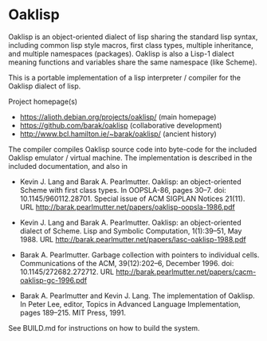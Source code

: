 Oaklisp
=======

Oaklisp is an object-oriented dialect of lisp sharing the standard
lisp syntax, including common lisp style macros, first class types,
multiple inheritance, and multiple namespaces (packages).  Oaklisp is
also a Lisp-1 dialect meaning functions and variables share the same
namespace (like Scheme).

This is a portable implementation of a lisp interpreter / compiler for
the Oaklisp dialect of lisp.

Project homepage(s)

*  https://alioth.debian.org/projects/oaklisp/ (main homepage)
*  https://github.com/barak/oaklisp            (collaborative development)
*  http://www.bcl.hamilton.ie/~barak/oaklisp/  (ancient history)

The compiler compiles Oaklisp source code into byte-code for the
included Oaklisp emulator / virtual machine.  The implementation
is described in the included documentation, and also in

* Kevin J. Lang and Barak A. Pearlmutter.  Oaklisp: an object-oriented
  Scheme with first class types. In OOPSLA-86, pages 30–7. doi:
  10.1145/960112.28701.  Special issue of ACM SIGPLAN Notices 21(11).
  URL http://barak.pearlmutter.net/papers/oaklisp-oopsla-1986.pdf

* Kevin J. Lang and Barak A. Pearlmutter. Oaklisp: an object-oriented
  dialect of Scheme. Lisp and Symbolic Computation, 1(1):39–51, May
  1988.
  URL http://barak.pearlmutter.net/papers/lasc-oaklisp-1988.pdf

* Barak A. Pearlmutter. Garbage collection with pointers to individual
  cells.  Communications of the ACM, 39(12):202–6, December 1996.
  doi: 10.1145/272682.272712.
  URL http://barak.pearlmutter.net/papers/cacm-oaklisp-gc-1996.pdf

* Barak A. Pearlmutter and Kevin J. Lang. The implementation of
  Oaklisp.  In Peter Lee, editor, Topics in Advanced Language
  Implementation, pages 189–215. MIT Press, 1991.

See BUILD.md for instructions on how to build the system.
